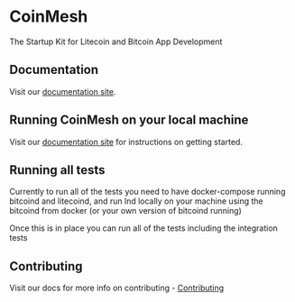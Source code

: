 # CoinMesh

The Startup Kit for Litecoin and Bitcoin App Development

## Documentation

Visit our [documentation site](https://coinmesh.com/docs).

## Running CoinMesh on your local machine

Visit our [documentation site](https://coinmesh.com/docs/#/getting-started) for instructions on getting started.

## Running all tests

Currently to run all of the tests you need to have docker-compose running bitcoind and litecoind, and run lnd locally on your machine using the bitcoind from docker (or your own version of bitcoind running)

Once this is in place you can run all of the tests including the integration tests

## Contributing

Visit our docs for more info on contributing - [Contributing](https://coinmesh.com/docs/#/contributing)
